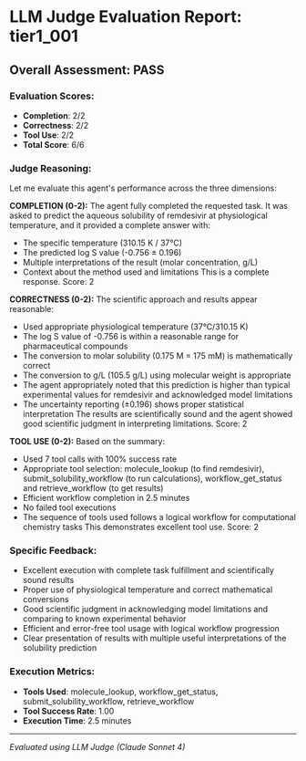 # LLM Judge Evaluation Report: tier1_001

## Overall Assessment: PASS

### Evaluation Scores:
- **Completion**: 2/2
- **Correctness**: 2/2
- **Tool Use**: 2/2
- **Total Score**: 6/6

### Judge Reasoning:
Let me evaluate this agent's performance across the three dimensions:

**COMPLETION (0-2):**
The agent fully completed the requested task. It was asked to predict the aqueous solubility of remdesivir at physiological temperature, and it provided a complete answer with:
- The specific temperature (310.15 K / 37°C)
- The predicted log S value (-0.756 ± 0.196)
- Multiple interpretations of the result (molar concentration, g/L)
- Context about the method used and limitations
This is a complete response. Score: 2

**CORRECTNESS (0-2):**
The scientific approach and results appear reasonable:
- Used appropriate physiological temperature (37°C/310.15 K)
- The log S value of -0.756 is within a reasonable range for pharmaceutical compounds
- The conversion to molar solubility (0.175 M = 175 mM) is mathematically correct
- The conversion to g/L (105.5 g/L) using molecular weight is appropriate
- The agent appropriately noted that this prediction is higher than typical experimental values for remdesivir and acknowledged model limitations
- The uncertainty reporting (±0.196) shows proper statistical interpretation
The results are scientifically sound and the agent showed good scientific judgment in interpreting limitations. Score: 2

**TOOL USE (0-2):**
Based on the summary:
- Used 7 tool calls with 100% success rate
- Appropriate tool selection: molecule_lookup (to find remdesivir), submit_solubility_workflow (to run calculations), workflow_get_status and retrieve_workflow (to get results)
- Efficient workflow completion in 2.5 minutes
- No failed tool executions
- The sequence of tools used follows a logical workflow for computational chemistry tasks
This demonstrates excellent tool use. Score: 2

### Specific Feedback:
- Excellent execution with complete task fulfillment and scientifically sound results
- Proper use of physiological temperature and correct mathematical conversions
- Good scientific judgment in acknowledging model limitations and comparing to known experimental behavior
- Efficient and error-free tool usage with logical workflow progression
- Clear presentation of results with multiple useful interpretations of the solubility prediction

### Execution Metrics:
- **Tools Used**: molecule_lookup, workflow_get_status, submit_solubility_workflow, retrieve_workflow
- **Tool Success Rate**: 1.00
- **Execution Time**: 2.5 minutes

---
*Evaluated using LLM Judge (Claude Sonnet 4)*
